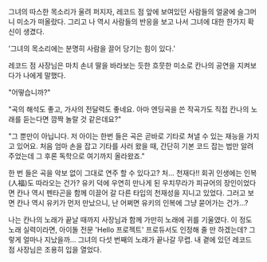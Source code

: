 그녀의 따스한 목소리가 울려 퍼지자, 레코드 점 앞에 보여있던 사람들의 얼굴에 슬그머니 미소가 떠올랐다. 그리고 나 역시 사람들의 반응을 보고 나서 그녀에 대한 한가지 확신이 생겼다. 

'그녀의 목소리에는 분명히 사람을 끌어 당기는 힘이 있다.' 

레코드 점 사장님은 마치 손녀 딸을 바라보는 듯한 흐뭇한 미소로 칸나의 공연을 지켜보다가 나에게 말했다. 

"어떻습니까?" 

"곡의 해석도 좋고, 가사의 전달력도 좋네요. 아마 엔딩곡을 쓴 작곡가도 직접 칸나의 노래를 듣는다면 깜짝 놀랄 것 같은데요?" 

"그 뿐만이 아닙니다. 저 아이는 한번 들은 곡은 곧바로 기타로 쳐낼 수 있는 재능을 가지고 있어요. 처음 엄마 손을 잡고 기타를 사러 왔을 때, 간단히 기본 코드 잡는 법만 알려주었는데 그 후론 독학으로 여기까지 올라왔죠." 

한 번 들은 곡을 악보 없이 그대로 연주 할 수 있다고? 
처... 천재다!! 
회귀 인생에는 인복(人福)도 따라오는 건가? 유키 덕에 우연히 만나게 된 우치무라가 피규어의 장인이었다면 칸나 역시 펜타곤을 함께 이끌어 갈 다른 타입의 천재성을 지니고 있었다. 
그러고 보면 칸나 역시 유키가 먼저 만났으니, 난 어쩌면 유키의 인복에 그냥 묻어가는 건가...? 

나는 칸나의 노래가 끝날 때까지 사장님과 함께 가만히 노래에 귀를 기울였다. 
이 정도 노래 실력이라면, 아이돌 전문 'Hello 프로젝트' 프로듀서도 인정해 줄 만 하겠는데? 
그렇게 얼마나 지났을까... 
그녀의 다섯 번째의 노래가 끝나갈 무렵. 내 곁에 있던 레코드 점 사장님은 조용히 입을 열었다. 